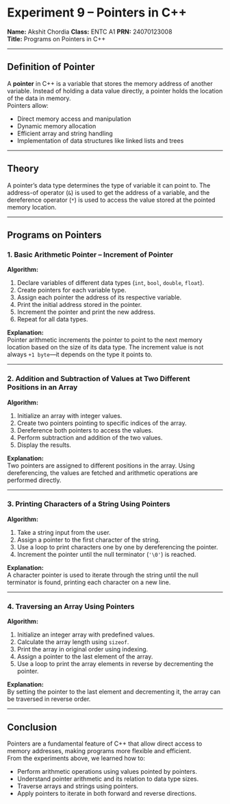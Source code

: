 # Experiment 9 – Pointers in C++

**Name:** Akshit Chordia 
**Class:** ENTC A1 
**PRN:** 24070123008  
**Title:** Programs on Pointers in C++

---

## Definition of Pointer
A **pointer** in C++ is a variable that stores the memory address of another variable. Instead of holding a data value directly, a pointer holds the location of the data in memory.  
Pointers allow:
- Direct memory access and manipulation
- Dynamic memory allocation
- Efficient array and string handling
- Implementation of data structures like linked lists and trees

---

## Theory
A pointer’s data type determines the type of variable it can point to. The address-of operator (`&`) is used to get the address of a variable, and the dereference operator (`*`) is used to access the value stored at the pointed memory location.

---

## Programs on Pointers

### 1. Basic Arithmetic Pointer – Increment of Pointer
**Algorithm:**
1. Declare variables of different data types (`int`, `bool`, `double`, `float`).
2. Create pointers for each variable type.
3. Assign each pointer the address of its respective variable.
4. Print the initial address stored in the pointer.
5. Increment the pointer and print the new address.
6. Repeat for all data types.


**Explanation:**  
Pointer arithmetic increments the pointer to point to the next memory location based on the size of its data type. The increment value is not always `+1 byte`—it depends on the type it points to.

---


### 2. Addition and Subtraction of Values at Two Different Positions in an Array
**Algorithm:**
1. Initialize an array with integer values.
2. Create two pointers pointing to specific indices of the array.
3. Dereference both pointers to access the values.
4. Perform subtraction and addition of the two values.
5. Display the results.

**Explanation:**  
Two pointers are assigned to different positions in the array. Using dereferencing, the values are fetched and arithmetic operations are performed directly.

---

### 3. Printing Characters of a String Using Pointers
**Algorithm:**
1. Take a string input from the user.
2. Assign a pointer to the first character of the string.
3. Use a loop to print characters one by one by dereferencing the pointer.
4. Increment the pointer until the null terminator (`'\0'`) is reached.


**Explanation:**  
A character pointer is used to iterate through the string until the null terminator is found, printing each character on a new line.

---

### 4. Traversing an Array Using Pointers
**Algorithm:**
1. Initialize an integer array with predefined values.
2. Calculate the array length using `sizeof`.
3. Print the array in original order using indexing.
4. Assign a pointer to the last element of the array.
5. Use a loop to print the array elements in reverse by decrementing the pointer.


**Explanation:**  
By setting the pointer to the last element and decrementing it, the array can be traversed in reverse order.

---

## Conclusion
Pointers are a fundamental feature of C++ that allow direct access to memory addresses, making programs more flexible and efficient.  
From the experiments above, we learned how to:
- Perform arithmetic operations using values pointed by pointers.
- Understand pointer arithmetic and its relation to data type sizes.
- Traverse arrays and strings using pointers.
- Apply pointers to iterate in both forward and reverse directions.



